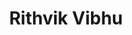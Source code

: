 ---
title: Rithvik Vibhu
slug: rithvik
icon: 
description: Personal website w/ links to social media accounts.
offline: false
handshake: true
url: http://web.rithvik/
docs: 
repo: https://github.com/rithvikvibhu/personal-portfolio
owner: https://twitter.com/rithvikvibhut
priority: 7
---